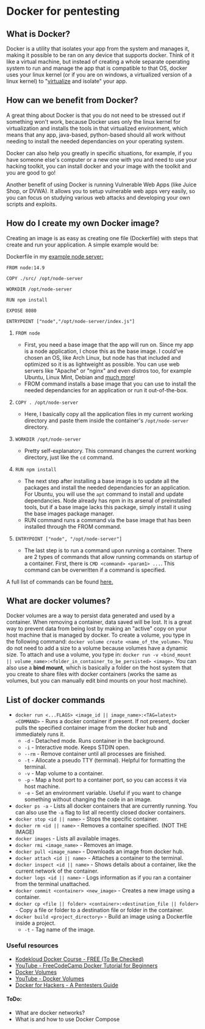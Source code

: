 # Docker for pentesting
## What is Docker?
Docker is a utility that isolates your app from the system and manages it, making it possible to be ran on any device that supports docker. Think of it like a virtual machine, but instead of creating a whole separate operating system to run and manage the app that is compatible to that OS, docker uses your linux kernel (or if you are on windows, a virtualized version of a linux kernel) to "[virtualize](https://en.wikipedia.org/wiki/OS-level_virtualization) and isolate" your app.
## How can we benefit from Docker?
A great thing about Docker is that you do not need to be stressed out if something won't work, because Docker uses only the linux kernel for virtualization and installs the tools in that virtualized environment, which means that any app, java-based, python-based should all work without needing to install the needed dependancies on your operating system. 

Docker can also help you greatly in specific situations, for example, if you have someone else's computer or a new one with you and need to use your hacking toolkit, you can install docker and your image with the toolkit and you are good to go!

Another benefit of using Docker is running Vulnerable Web Apps (like Juice Shop, or DVWA). It allows you to setup vulnerable web apps very easily, so you can focus on studying various web attacks and developing your own scripts and exploits.

## How do I create my own Docker image?
Creating an image is as easy as creating one file (Dockerfile) with steps that create and run your application. A simple example would be:

Dockerfile in my [example node server:](https://hub.docker.com/r/artideusz/test-node-server)
```
FROM node:14.9

COPY ./src/ /opt/node-server

WORKDIR /opt/node-server

RUN npm install

EXPOSE 8080

ENTRYPOINT ["node","/opt/node-server/index.js"]
```

1. `FROM node`
    - First, you need a base image that the app will run on. Since my app is a node application, I chose this as the base image. I could've chosen an OS, like Arch Linux, but node has that included and optimized so it is as lightweight as possible. You can use web servers like "Apache" or "nginx" and even distros too, for example Ubuntu, Linux Mint, Debian and [much more](https://hub.docker.com/search?source=verified&type=image&category=base&image_filter=official&operating_system=linux%2Cwindows)!
    - FROM command installs a base image that you can use to install the needed dependancies for an application or run it out-of-the-box.
2. `COPY . /opt/node-server`
    - Here, I basically copy all the application files in my current working directory and paste them inside the container's `/opt/node-server` directory.
3. `WORKDIR /opt/node-server`
    - Pretty self-explanatory. This command changes the current working directory, just like the `cd` command.
3. `RUN npm install`
    - The next step after installing a base image is to update all the packages and install the needed dependancies for an application. For Ubuntu, you will use the `apt` command to install and update dependancies. Node already has npm in its arsenal of preinstalled tools, but if a base image lacks this package, simply install it using the base images package manager.
    - RUN command runs a command via the base image that has been installed through the FROM command.

4. `ENTRYPOINT ["node", "/opt/node-server"]`
    - The last step is to run a command upon running a container. There are 2 types of commands that allow running commands on startup of a container. First, there is `CMD <command> <param1> ...`. This command can be overwritten if a command is specified.

A full list of commands can be found [here.](https://docs.docker.com/engine/reference/builder/)

## What are docker volumes?

Docker volumes are a way to persist data generated and used by a container. When removing a container, data saved will be lost. It is a great way to prevent data from being lost by making an "active" copy on your host machine that is managed by docker. To create a volume, you type in the following command: `docker volume create <name_of_the_volume>`. You do not need to add a size to a volume because volumes have a dynamic size. To attach and use a volume, you type in: `docker run -v <bind_mount || volume_name>:<folder_in_container_to_be_persisted> <image>`.
You can also use a **bind mount**, which is basically a folder on the host system that you create to share files with docker containers (works the same as volumes, but you can manually edit bind mounts on your host machine).

## List of docker commands
- `docker run <...FLAGS> <image_id || image_name>:<TAG=latest> <COMMAND>` - Runs a docker container if present. If not present, docker pulls the specified container image from the docker hub and immediately runs it.
    - `-d` - Detached mode. Runs container in the background.
    - `-i` - Interactive mode. Keeps STDIN open.
    - `--rm` - Remove container until all processes are finished.
    - `-t` - Allocate a pseudo TTY (terminal). Helpful for formatting the terminal.
    - `-v` - Map volume to a container.
    - `-p` - Map a host port to a container port, so you can access it via host machine.
    - `-e` - Set an environment variable. Useful if you want to change something without changing the code in an image.
- `docker ps -a` - Lists all docker containers that are currently running. You can also use the `-a` flag to list all recently closed docker containers.
- `docker stop <id || name>` - Stops the specific container.
- `docker rm <id || name>` - Removes a container specified. (NOT THE IMAGE)
- `docker images` - Lists all available images.
- `docker rmi <image_name>` - Removes an image.
- `docker pull <image_name>` - Downloads an image from docker hub.
- `docker attach <id || name>` - Attaches a container to the terminal.
- `docker inspect <id || name>` - Shows details about a container, like the current network of the container.
- `docker logs <id || name>` - Logs information as if you ran a container from the terminal unattached.
- `docker commit <container> <new_image>` - Creates a new image using a container.
- `docker cp <file || folder> <container>:<destination_file || folder>` - Copy a file or folder to a destination file or folder in the container.
- `docker build <project_directory>` - Build an image using a Dockerfile inside a project.
    - `-t` - Tag name of the image.

### Useful resources
- [Kodekloud Docker Course - FREE (To Be Checked)](https://kodekloud.com/p/docker-labs)
- [YouTube - FreeCodeCamp Docker Tutorial for Beginners](https://www.youtube.com/watch?v=fqMOX6JJhGo)
- [Docker Volumes](https://docs.docker.com/storage/volumes/)
- [YouTube - Docker Volumes](https://www.youtube.com/watch?v=VOK06Q4QqvE)
- [Docker for Hackers - A Pentesters Guide](https://www.pentestpartners.com/security-blog/docker-for-hackers-a-pen-testers-guide/)

#### ToDo:
- What are docker networks?
- What is and how to use Docker Compose